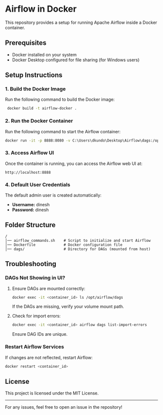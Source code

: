# Airflow in Docker

This repository provides a setup for running Apache Airflow inside a Docker container.

## Prerequisites

- Docker installed on your system
- Docker Desktop configured for file sharing (for Windows users)

## Setup Instructions

### 1. Build the Docker Image
Run the following command to build the Docker image:
```sh
 docker build -t airflow-docker .
```

### 2. Run the Docker Container
Run the following command to start the Airflow container:
```sh
docker run -it -p 8888:8080 -v C:\Users\dkundo\Desktop\Airflow\dags:/opt/airflow/dags airflow-docker
```

### 3. Access Airflow UI
Once the container is running, you can access the Airflow web UI at:
```
http://localhost:8888
```

### 4. Default User Credentials
The default admin user is created automatically:
- **Username:** dinesh
- **Password:** dinesh

## Folder Structure
```
/
│── airflow_commands.sh    # Script to initialize and start Airflow
│── Dockerfile             # Docker configuration file
│── dags/                  # Directory for DAGs (mounted from host)
```

## Troubleshooting

### DAGs Not Showing in UI?
1. Ensure DAGs are mounted correctly:
   ```sh
   docker exec -it <container_id> ls /opt/airflow/dags
   ```
   If the DAGs are missing, verify your volume mount path.

2. Check for import errors:
   ```sh
   docker exec -it <container_id> airflow dags list-import-errors
   ```
   Ensure DAG IDs are unique.

### Restart Airflow Services
If changes are not reflected, restart Airflow:
```sh
docker restart <container_id>
```

## License
This project is licensed under the MIT License.

---

For any issues, feel free to open an issue in the repository!

